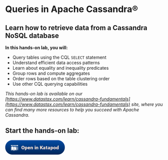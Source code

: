 # Queries in Apache Cassandra®

## Learn how to retrieve data from a Cassandra NoSQL database

**In this hands-on lab, you will:**
* Query tables using the CQL `SELECT` statement 
* Understand efficient data access patterns 
* Learn about equality and inequality predicates 
* Group rows and compute aggregates
* Order rows based on the table clustering order 
* Use other CQL querying capabilities

_This hands-on lab is available on our [https://www.datastax.com/learn/cassandra-fundamentals](https://www.datastax.com/learn/cassandra-fundamentals) site, where you can find many more resources to help you succeed with Apache Cassandra._

## Start the hands-on lab:

[![Open in KataPod](https://github.com/DataStax-Academy/katapod-shared-assets/blob/main/images/open-in-katapod.png)](https://gitpod.io/#https://github.com/DataStax-Academy/cassandra-fundamentals-queries/)
